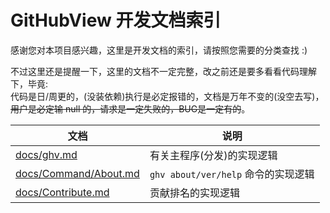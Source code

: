 # GitHubView 开发文档索引

感谢您对本项目感兴趣，这里是开发文档的索引，请按照您需要的分类查找 :)  

不过这里还是提醒一下，这里的文档不一定完整，改之前还是要多看看代码理解下，毕竟:  
代码是日/周更的，(没装依赖)执行是必定报错的，文档是万年不变的(没空去写)，~~用户是必定输 null 的，请求是一定失败的，BUG是一定有的~~。  

| 文档 | 说明 |
|-----|-----|
| [docs/ghv.md](https://github.com/DuckDuckStudio/GitHubView/tree/master/ghv/docs/ghv.md) | 有关主程序(分发)的实现逻辑 |
| [docs/Command/About.md](https://github.com/DuckDuckStudio/GitHubView/tree/master/ghv/docs/Command/About.md) | `ghv about/ver/help` 命令的实现逻辑 |
| [docs/Contribute.md](https://github.com/DuckDuckStudio/GitHubView/tree/master/ghv/docs/Contribute.md) | 贡献排名的实现逻辑 |
